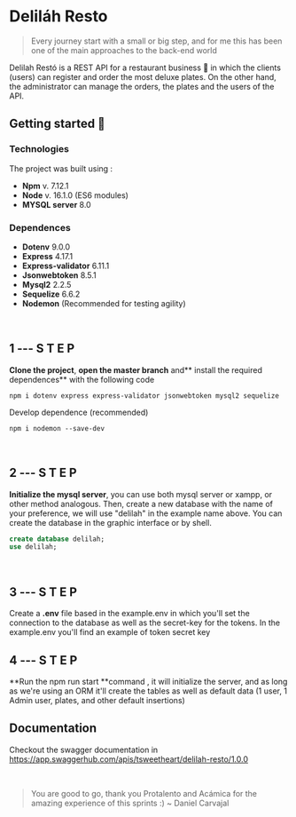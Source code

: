 # Deliláh Resto


>Every journey start with a small or big step, and for me this has been one of the main approaches to the back-end world 

Delilah Restó is a REST API for a restaurant business 🥘 in which the clients (users) can register and order the most deluxe plates. On the other hand, the administrator can manage the orders,  the plates and the users of the API.

## Getting started   🚀

### Technologies

The project was built using :
- **Npm** v. 7.12.1
- **Node** v. 16.1.0 (ES6 modules)
- **MYSQL server** 8.0

### Dependences

- **Dotenv** 9.0.0
- **Express**  4.17.1
-  **Express-validator** 6.11.1
- **Jsonwebtoken** 8.5.1
-  **Mysql2** 2.2.5
-  **Sequelize** 6.6.2
- **Nodemon** (Recommended for testing agility)

<br>

##    1  ---  S    T    E     P

**Clone the project**, **open the master branch** and** install the required dependences** with the following code 

```shell
npm i dotenv express express-validator jsonwebtoken mysql2 sequelize
``` 
Develop dependence (recommended)

```shell
npm i nodemon --save-dev
```


<br>

##     2  ---  S    T    E     P

**Initialize the mysql server**, you can use both mysql server or xampp, or other method analogous. Then, create a new database with the name of your preference, we will use "delilah" in the example name above. You can create the database in the graphic interface or by shell.

```sql
create database delilah;
use delilah;
```

<br>

##     3  ---  S    T    E     P

Create a **.env**   file based in the example.env in which you'll set the connection to the database as well as the secret-key for the tokens. In the example.env you'll find an example of token secret key

##     4  ---  S    T    E     P

**Run the npm run start **command , it will initialize the server, and as long as we're using an ORM it'll create the tables as well as default data (1 user, 1 Admin user,  plates, and other default insertions)


## Documentation 

Checkout the swagger documentation in https://app.swaggerhub.com/apis/tsweetheart/delilah-resto/1.0.0

<br>

> You are good to go, thank you Protalento and Acámica for the amazing experience of this sprints :)
~ Daniel Carvajal
